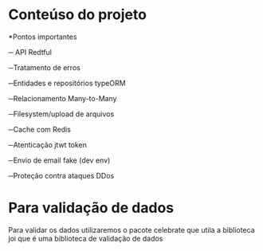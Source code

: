 # Conteúso do projeto

\*Pontos importantes

─ API Redtful

─Tratamento de erros

─Entidades e repositórios typeORM

─Relacionamento Many-to-Many

─Filesystem/upload de arquivos

─Cache com Redis

─Atenticação jtwt token

─Envio de email fake (dev env)

─Proteção contra ataques DDos

# Para validação de dados

Para validar os dados utilizaremos o pacote celebrate
que utila a biblioteca joi que  é uma biblioteca de validação de dados
